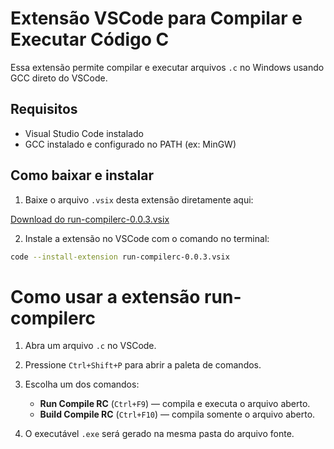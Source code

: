 # Extensão VSCode para Compilar e Executar Código C

Essa extensão permite compilar e executar arquivos `.c` no Windows usando GCC direto do VSCode.

## Requisitos

- Visual Studio Code instalado
- GCC instalado e configurado no PATH (ex: MinGW)

## Como baixar e instalar

1. Baixe o arquivo `.vsix` desta extensão diretamente aqui:

[Download do run-compilerc-0.0.3.vsix](https://github.com/r7melo/run-compilerc/blob/releases/run-compilerc-0.0.3.vsix)

2. Instale a extensão no VSCode com o comando no terminal:

```bash
code --install-extension run-compilerc-0.0.3.vsix
```

# Como usar a extensão run-compilerc

1. Abra um arquivo `.c` no VSCode.

2. Pressione `Ctrl+Shift+P` para abrir a paleta de comandos.

3. Escolha um dos comandos:

   - **Run Compile RC** (`Ctrl+F9`) — compila e executa o arquivo aberto.
   - **Build Compile RC** (`Ctrl+F10`) — compila somente o arquivo aberto.

4. O executável `.exe` será gerado na mesma pasta do arquivo fonte.
